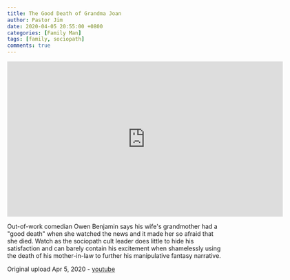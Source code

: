 ```yaml
---
title: The Good Death of Grandma Joan
author: Pastor Jim
date: 2020-04-05 20:55:00 +0800
categories: [Family Man]
tags: [family, sociopath]
comments: true
---
```


<iframe width="640" height="360" scrolling="no" frameborder="0" style="border: none;" src="https://www.bitchute.com/embed/zTMqunX1EazA/"></iframe>

Out-of-work comedian Owen Benjamin says his wife's grandmother had a "good death" when she watched the news and it made her so afraid that she died. Watch as the sociopath cult leader does little to hide his satisfaction and can barely contain his excitement when shamelessly using the death of his mother-in-law to further his manipulative fantasy narrative.



Original upload Apr 5, 2020 - [youtube](https://youtu.be/9BpR0kABBlE)

